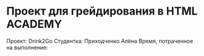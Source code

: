# Проект для грейдирования в HTML ACADEMY

Проект: Drink2Go
Студентка: Приходченко Алёна
Время, потраченное на выполнение: 

